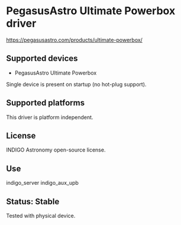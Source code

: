 # PegasusAstro Ultimate Powerbox driver

https://pegasusastro.com/products/ultimate-powerbox/

## Supported devices
* PegasusAstro Ultimate Powerbox

Single device is present on startup (no hot-plug support).

## Supported platforms

This driver is platform independent.

## License

INDIGO Astronomy open-source license.

## Use

indigo_server indigo_aux_upb

## Status: Stable

Tested with physical device.
